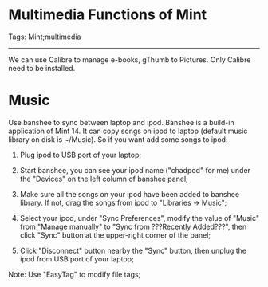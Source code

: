# Multimedia Functions of Mint
Tags: Mint;multimedia

------

We can use Calibre to manage e-books, gThumb to Pictures. Only Calibre need to be installed.

 

# Music

 

Use banshee to sync between laptop and ipod. Banshee is a build-in application of Mint 14. It can copy songs on ipod to laptop (default music library on disk is ~/Music). So if you want add some songs to ipod:

 

1. Plug ipod to USB port of your laptop;

 

1. Start banshee, you can see your ipod name ("chadpod" for me) under the "Devices" on the left column of banshee panel;

 

1. Make sure all the songs on your ipod have been added to banshee library. If not, drag the songs from ipod to "Libraries -> Music";

 

1. Select your ipod, under "Sync Preferences", modify the value of "Music" from "Manage manually" to "Sync from ???Recently Added???", then click "Sync" button at the upper-right corner of the panel;

 

1. Click "Disconnect" button nearby the "Sync" button, then unplug the ipod from USB port of your laptop;

 

Note: Use "EasyTag" to modify file tags;